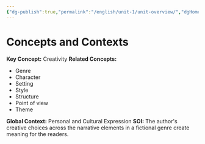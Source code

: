 ```yaml
---
{"dg-publish":true,"permalink":"/english/unit-1/unit-overview/","dgHomeLink":true,"dgPassFrontmatter":true}
---
```


# Concepts and Contexts
**Key Concept:** Creativity
**Related Concepts:**
- Genre
- Character
- Setting 
- Style 
- Structure
- Point of view
- Theme

**Global Context:** Personal and Cultural Expression
**SOI:** The author's creative choices across the narrative elements in a fictional genre create meaning for the readers.